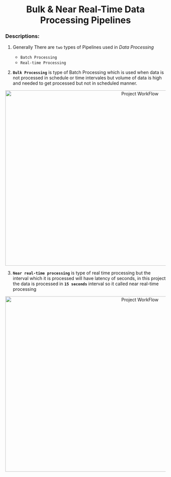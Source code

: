 <h1 align="center"> Bulk & Near Real-Time Data Processing Pipelines </h1>

<h3> Descriptions:</h3>

1. Generally There are `two` types of Pipelines used in _Data Processing_

    - `Batch Processing`
    - `Real-time Processing`

2. **`Bulk Processing`** is type of Batch Processing which is used when data is not processed in schedule or time intervales but volume of data is high and needed to get processed but not in scheduled manner.

<p align="center">
  <img src="https://github.com/pnraj/Projects/assets/29162796/f6e07a28-dce6-4fb2-8795-ddb8f46b16b8" alt="Project WorkFlow" width="830" height="550">
 </p>

3. **`Near real-time processing`** is type of real time processing but the interval which it is processed will have latency of seconds, in this project the data is processed in **`15 seconds`** interval so it called near real-time processing

<p align="center">
  <img src="https://github.com/pnraj/Projects/assets/29162796/fe89c91f-a1ab-46e9-b589-4e9ef1bafa5a" alt="Project WorkFlow" width="830" height="550">
</p>
